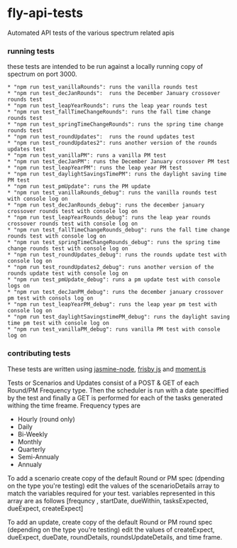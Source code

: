# fly-api-tests
Automated API tests of the various spectrum related apis

### running tests
these tests are intended to be run against a locally running copy of spectrum on port 3000.
  
    * "npm run test_vanillaRounds": runs the vanilla rounds test
    * "npm run test_decJanRounds":  runs the December January crossover rounds test
    * "npm run test_leapYearRounds": runs the leap year rounds test
    * "npm run test_fallTimeChangeRounds": runs the fall time change rounds test
    * "npm run test_springTimeChangeRounds": runs the spring time change rounds test
    * "npm run test_roundUpdates":  runs the round updates test
    * "npm run test_roundUpdates2": runs another version of the rounds updates test
    * "npm run test_vanillaPM": runs a vanilla PM test
    * "npm run test_decJanPM": runs the December January crossover PM test
    * "npm run test_leapYearPM": runs the leap year PM test
    * "npm run test_daylightSavingsTimePM": runs the daylight saving time PM test
    * "npm run test_pmUpdate": runs the PM update
    * "npm run test_vanillaRounds_debug": runs the vanilla rounds test with console log on
    * "npm run test_decJanRounds_debug": runs the december january crossover rounds test with console log on
    * "npm run test_leapYearRounds_debug": runs the leap year rounds crossover rounds test with console log on
    * "npm run test_fallTimeChangeRounds_debug": runs the fall time change rounds test with console log on
    * "npm run test_springTimeChangeRounds_debug": runs the spring time change rounds test with console log on
    * "npm run test_roundUpdates_debug": runs the rounds update test with console log on
    * "npm run test_roundUpdates2_debug": runs another version of the rounds update test with console log on
    * "npm run test_pmUpdate_debug": runs a pm update test with console logs on
    * "npm run test_decJanPM_debug": runs the december january crossover pm test with consols log on
    * "npm run test_leapYearPM_debug": runs the leap year pm test with console log on
    * "npm run test_daylightSavingstimePM_debug": runs the daylight saving time pm test with console log on
    * "npm run test_vanillaPM_debug": runs vanilla PM test with console log on 

### contributing tests
These tests are written using [jasmine-node](http://ricostacruz.com/cheatsheets/jasmine.html), [frisby js](http://frisbyjs.com/docs/api/) and [moment.js](https://momentjs.com/docs/#/manipulating/add/)
 
 Tests or Scenarios and Updates consist of a POST & GET of each Round/PM Frequency type. Then the scheduler is run with a date speciffied by the test and finally a GET is performed for each of the tasks generated withing the time freame.
 Frequency types are 
  * Hourly (round only)
  * Daily
  * Bi-Weekly
  * Monthly
  * Quarterly
  * Semi-Annualy
  * Annualy
  
  To add a scenario create copy of the default Round or PM spec (dpending on the type you're testing)
  edit the values of the scenarioDetails array to match the variables required for your test.
  variables represented in this array are as follows
  [frequncy , startDate, dueWithin, tasksExpected, dueExpect, createExpect]

  To add an update, create copy of the default Round or PM round spec (depending on the type you're testing)
  edit the values of createExpect, dueExpect, dueDate, roundDetails, roundsUpdateDetails, and time frame.


